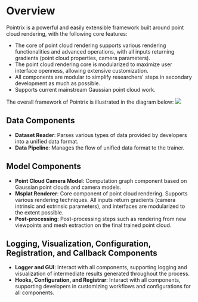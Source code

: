# Overview

Pointrix is a powerful and easily extensible framework built around point cloud rendering, with the following core features:

- The core of point cloud rendering supports various rendering functionalities and advanced operations, with all inputs returning gradients (point cloud properties, camera parameters).
- The point cloud rendering core is modularized to maximize user interface openness, allowing extensive customization.
- All components are modular to simplify researchers' steps in secondary development as much as possible.
- Supports current mainstream Gaussian point cloud work.

The overall framework of Pointrix is illustrated in the diagram below:
![](../../images/framework_new.png)

## Data Components
- **Dataset Reader**: Parses various types of data provided by developers into a unified data format.
- **Data Pipeline**: Manages the flow of unified data format to the trainer.

## Model Components
- **Point Cloud Camera Model**: Computation graph component based on Gaussian point clouds and camera models.
- **Msplat Renderer**: Core component of point cloud rendering. Supports various rendering techniques. All inputs return gradients (camera intrinsic and extrinsic parameters), and interfaces are modularized to the extent possible.
- **Post-processing**: Post-processing steps such as rendering from new viewpoints and mesh extraction on the final trained point cloud.

## Logging, Visualization, Configuration, Registration, and Callback Components
- **Logger and GUI**: Interact with all components, supporting logging and visualization of intermediate results generated throughout the process.
- **Hooks, Configuration, and Registrar**: Interact with all components, supporting developers in customizing workflows and configurations for all components.
